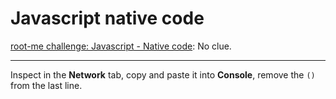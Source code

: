 # Javascript native code

[root-me challenge: Javascript - Native code](https://www.root-me.org/en/Challenges/Web-Client/Javascript-Native-code): No clue.

----

Inspect in the **Network** tab, copy and paste it into **Console**, remove the `()` from the last line.
